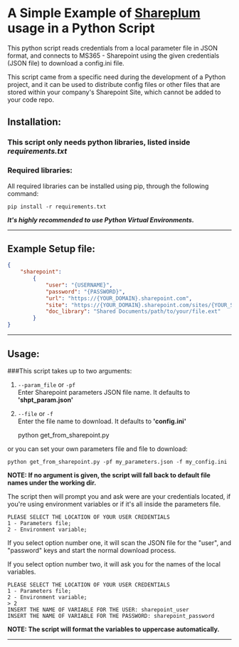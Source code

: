# A Simple Example of [Shareplum](https://github.com/jasonrollins/shareplum) usage in a Python Script

This python script reads credentials from a local parameter file in JSON format, and connects to MS365 - Sharepoint
using the given credentials (JSON file) to download a config.ini file.

This script came from a specific need during the development of a Python project, and it can be used to distribute
config files or other files that are stored within your company's Sharepoint Site, which cannot be added to your code
repo.

## Installation:

### This script only needs python libraries, listed inside *requirements.txt*
### Required libraries:
All required libraries can be installed using pip, through the following command:

    pip install -r requirements.txt

***It's highly recommended to use Python Virtual Environments.***

---
## Example Setup file:
```json
{
    "sharepoint":
        {
            "user": "{USERNAME}",
            "password": "{PASSWORD}",
            "url": "https://{YOUR_DOMAIN}.sharepoint.com",
            "site": "https://{YOUR_DOMAIN}.sharepoint.com/sites/{YOUR_SITE}/",
            "doc_library": "Shared Documents/path/to/your/file.ext"
        }
}
```

---
## Usage:
###This script takes up to two arguments:
1. `--param_file` or `-pf`<br>
Enter Sharepoint parameters JSON file name. It defaults to **'shpt_param.json'**
   
2. `--file` or `-f`<br>
Enter the file name to download. It defaults to **'config.ini'**


    python get_from_sharepoint.py

or you can set your own parameters file and file to download:

    python get_from_sharepoint.py -pf my_parameters.json -f my_config.ini

**NOTE: If no argument is given, the script will fall back to default file names under the working dir.**

The script then will prompt you and ask were are your credentials located, if you're using environment variables or if
it's all inside the parameters file.
```
PLEASE SELECT THE LOCATION OF YOUR USER CREDENTIALS
1 - Parameters file;
2 - Environment variable;
```
If you select option number one, it will scan the JSON file for the "user", and "password" keys and start the normal
download process.

If you select option number two, it will ask you for the names of the local variables.
```
PLEASE SELECT THE LOCATION OF YOUR USER CREDENTIALS
1 - Parameters file;
2 - Environment variable;
> 2
INSERT THE NAME OF VARIABLE FOR THE USER: sharepoint_user
INSERT THE NAME OF VARIABLE FOR THE PASSWORD: sharepoint_password
```

**NOTE: The script will format the variables to uppercase automatically.**

---
